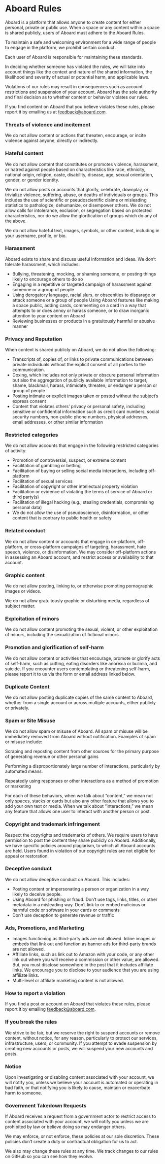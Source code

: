 # Aboard Rules

Aboard is a platform that allows anyone to create content for either personal, private or public use. When a space or any content within a space is shared publicly, users of Aboard must adhere to the Aboard Rules.

To maintain a safe and welcoming environment for a wide range of people to engage in the platform, we prohibit certain conduct.

Each user of Aboard is responsible for maintaining these standards.

In deciding whether someone has violated the rules, we will take into account things like the context and nature of the shared information, the likelihood and severity of actual or potential harm, and applicable laws.

Violations of our rules may result in consequences such as account restrictions and suspension of your account. Aboard has the sole authority and final decision as to whether content or behavior violates our rules.

If you find content on Aboard that you believe violates these rules, please report it by emailing us at feedback@aboard.com.

### Threats of violence and incitement

We do not allow content or actions that threaten, encourage, or incite violence against anyone, directly or indirectly.

### Hateful content

We do not allow content that constitutes or promotes violence, harassment, or hatred against people based on characteristics like race, ethnicity, national origin, religion, caste, disability, disease, age, sexual orientation, gender, or gender identity.

We do not allow posts or accounts that glorify, celebrate, downplay, or trivialize violence, suffering, abuse, or deaths of individuals or groups. This includes the use of scientific or pseudoscientific claims or misleading statistics to pathologize, dehumanize, or disempower others. We do not allow calls for intolerance, exclusion, or segregation based on protected characteristics, nor do we allow the glorification of groups which do any of the above.

We do not allow hateful text, images, symbols, or other content, including in your username, profile, or bio.

### Harassment

Aboard exists to share and discuss useful information and ideas. We don’t tolerate harassment, which includes:

- Bullying, threatening, mocking, or shaming someone, or posting things likely to encourage others to do so
- Engaging in a repetitive or targeted campaign of harassment against someone or a group of people
- Using derogatory language, racial slurs, or obscenities to disparage or attack someone or a group of people
Using Aboard features like making a space public, adding cards, commenting on a card in a way that attempts to or does annoy or harass someone, or to draw inorganic attention to your content on Aboard
- Reviewing businesses or products in a gratuitously harmful or abusive manner

### Privacy and Reputation

When content is shared publicly on Aboard, we do not allow the following:

- Transcripts of, copies of, or links to private communications between private individuals without the explicit consent of all parties to the communication. 
- Doxing, which includes not only private or obscure personal information but also the aggregation of publicly available information to target, shame, blackmail, harass, intimidate, threaten, or endanger a person or group of people
- Posting intimate or explicit images taken or posted without the subject’s express consent
- Content that violates others’ privacy or personal safety, including sensitive or confidential information such as credit card numbers, social security numbers, non-public phone numbers, physical addresses, email addresses, or other similar information

### Restricted categories

We do not allow accounts that engage in the following restricted categories of activity:

- Promotion of controversial, suspect, or extreme content
- Facilitation of gambling or betting
- Facilitation of buying or selling social media interactions, including off-platform
- Facilitation of sexual services
- Facilitation of copyright or other intellectual property violation
- Facilitation or evidence of violating the terms of service of Aboard or third party(s)
- Facilitation of illegal hacking (e.g., stealing credentials, compromising personal data)
- We do not allow the use of pseudoscience, disinformation, or other content that is contrary to public health or safety

### Related conduct

We do not allow content or accounts that engage in on-platform, off-platform, or cross-platform campaigns of targeting, harassment, hate speech, violence, or disinformation. We may consider off-platform actions in assessing an Aboard account, and restrict access or availability to that account.

### Graphic content

We do not allow posting, linking to, or otherwise promoting pornographic images or videos. 

We do not allow gratuitously graphic or disturbing media, regardless of subject matter.

### Exploitation of minors

We do not allow content promoting the sexual, violent, or other exploitation of minors, including the sexualization of fictional minors.

### Promotion and glorification of self-harm

We do not allow content or activities that encourage, promote or glorify acts of self-harm, such as cutting, eating disorders like anorexia or bulimia, and suicide. If you encounter users contemplating or threatening self-harm, please report it to us via the form or email address linked below.

### Duplicate Content

We do not allow posting duplicate copies of the same content to Aboard, whether from a single account or across multiple accounts, either publicly or privately. 

### Spam or Site Misuse

We do not allow spam or misuse of Aboard. All spam or misuse will be immediately removed from Aboard without notification. Examples of spam or misuse include:

Scraping and reposting content from other sources for the primary purpose of generating revenue or other personal gains

Performing a disproportionately large number of interactions, particularly by automated means. 

Repeatedly using responses or other interactions as a method of promotion or marketing

For each of these behaviors, when we talk about “content,” we mean not only spaces, stacks or cards but also any other feature that allows you to add your own text or media. When we talk about “interactions,” we mean any feature that allows one user to interact with another person or post.

### Copyright and trademark infringement

Respect the copyrights and trademarks of others. We require users to have permission to post the content they share publicly on Aboard. Additionally, we have specific policies around plagiarism, to which all Aboard accounts are held. Users found in violation of our copyright rules are not eligible for appeal or restoration.

### Deceptive conduct

We do not allow deceptive conduct on Aboard. This includes:

- Posting content or impersonating a person or organization in a way likely to deceive people. 
- Using Aboard for phishing or fraud. Don’t use tags, links, titles, or other metadata in a misleading way. Don’t link to or embed malicious or harmful code or software in your cards or comments
- Don’t use deception to generate revenue or traffic

### Ads, Promotions, and Marketing

- Images functioning as third-party ads are not allowed. Inline images or embeds that link out and function as banner ads for third-party brands are not allowed.
- Affiliate links, such as link out to Amazon with your code, or any other link out where you will receive a commission or other value, are allowed. But, you must disclose somewhere in the post that it includes affiliate links. We encourage you to disclose to your audience that you are using affiliate links.
- Multi-level or affiliate marketing content is not allowed.

### How to report a violation

If you find a post or account on Aboard that violates these rules, please report it by emailing [feedback@aboard.com](mailto:feedback@aboard.com).

### If you break the rules

We strive to be fair, but we reserve the right to suspend accounts or remove content, without notice, for any reason, particularly to protect our services, infrastructure, users, or community. If you attempt to evade suspension by creating new accounts or posts, we will suspend your new accounts and posts.

### Notice

Upon investigating or disabling content associated with your account, we will notify you, unless we believe your account is automated or operating in bad faith, or that notifying you is likely to cause, maintain or exacerbate harm to someone.

### Government Takedown Requests

If Aboard receives a request from a government actor to restrict access to content associated with your account, we will notify you unless we are prohibited by law or believe doing so may endanger others. 

We may enforce, or not enforce, these policies at our sole discretion. These policies don’t create a duty or contractual obligation for us to act.

We also may change these rules at any time. We track changes to our rules on GitHub so you can see how they evolve.

